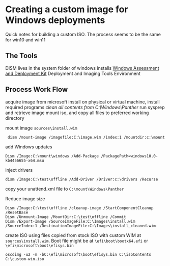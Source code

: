 # Creating a custom image for Windows deployments

Quick notes for building a custom ISO. The process seems to be the same for win10 and win11

## The Tools
DISM lives in the system folder of windows installs
[Windows Assessment and Deployment Kit](https://learn.microsoft.com/en-us/windows-hardware/get-started/adk-install)
Deployment and Imaging Tools Environment

## Process Work Flow
acquire image from microsoft
install on physical or virtual machine, install required programs
*clean all contents from C:\Windows\Panther*
run sysprep and retrieve image
mount iso, and copy all files to preferred working directory

mount image `sources\install.wim`
```
 dism /mount-image /imagefile:C:\image.wim /index:1 /mountdir:c:\mount
```

add Windows updates
```
Dism /Image:C:\mount\windows /Add-Package /PackagePath=windows10.0-kb4456655-x64.msu
```

inject drivers
```
dism /Image:C:\test\offline /Add-Driver /Driver:c:\drivers /Recurse
```

copy your unattend.xml file to `C:\mount\Windows\Panther`

Reduce image size
```
Dism /Image:C:\test\offline /cleanup-image /StartComponentCleanup /ResetBase    
Dism /Unmount-Image /MountDir:C:\test\offline /Commit
Dism /Export-Image /SourceImageFile:C:\Images\install.wim /SourceIndex:1 /DestinationImageFile:C:\Images\install_cleaned.wim
```

create ISO using files copied from stock ISO with custom WIM at `sources\install.wim`. Boot file might be at `\efi\boot\bootx64.efi` or `\efi\microsoft\boot\efisys.bin`
```
oscdimg -u2 -m -bC:\efi\microsoft\boot\efisys.bin C:\isoContents C:\custom-win.iso
```
